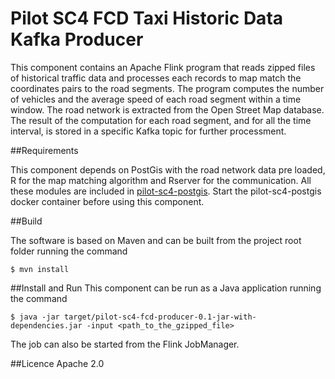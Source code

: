 Pilot SC4 FCD Taxi Historic Data Kafka Producer
===============================================
This component contains an Apache Flink program that reads zipped files of historical traffic data and processes each records
to map match the coordinates pairs to the road segments. The program computes the number of vehicles and the average speed of
each road segment within a time window. The road network is extracted from the Open Street Map database. The result of the 
computation for each road segment, and for all the time interval, is stored in a specific Kafka topic for further processment.

##Requirements

This component depends on PostGis with the road network data pre loaded, R for the map matching algorithm and Rserver for the 
communication. All these modules are included in [pilot-sc4-postgis](https://github.com/big-data-europe/pilot-sc4-postgis). Start
the pilot-sc4-postgis docker container before using this component.

##Build

The software is based on Maven and can be built from the project root folder running the command

    $ mvn install  

##Install and Run
This component can be run as a Java application running the command 

    $ java -jar target/pilot-sc4-fcd-producer-0.1-jar-with-dependencies.jar -input <path_to_the_gzipped_file>

The job can also be started from the Flink JobManager.

##Licence
Apache 2.0
